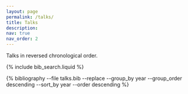 ```yaml
---
layout: page
permalink: /talks/
title: Talks
description:
nav: true
nav_order: 2
---
```


Talks in reversed chronological order.

<!-- _pages/publications.md -->

<!-- Bibsearch Feature -->

{% include bib_search.liquid %}

<div class="publications">

<div class="publications">
<div class="publications">
{% bibliography
     --file         talks.bib
     --replace
     --group_by     year
     --group_order  descending
     --sort_by      year
     --order        descending
%}
</div>